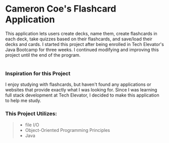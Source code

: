 # Cameron Coe's Flashcard Application
This application lets users create decks, name them, create flashcards in each deck, take quizzes based on their flashcards, and save/load their decks and cards.
I started this project after being enrolled in Tech Elevator's Java Bootcamp for three weeks. I continued modifying and improving this project until the end of the program.
<br>
<br>

### Inspiration for this Project
I enjoy studying with flashcards, but haven't found any applications or websites that provide exactly what I was looking for. Since I was learning full stack development at Tech Elevator, I decided to make this application to help me study.
<br>

### This Project Utilizes:
> - file I/O
> - Object-Oriented Programming Principles
> - Java
